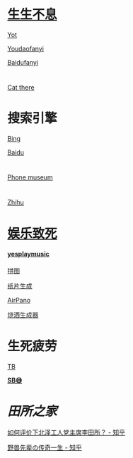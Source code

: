 

# [生生不息](https://du.shadiao.app/)

[Yot](https://www.youdao.com/result?word=hello%20world&lang=en)

[Youdaofanyi](https://fanyi.youdao.com)

[Baidufanyi](fanyi.baidu.com)

#
[Cat there](https://m.niucodata.com/cat/cat.php)
# 搜索引擎

[Bing](https://cn.bing.com)

[Baidu](https://www.baidu.com)

#
[Phone museum](https://mobilephonemuseum.com/)
#
[Zhihu](https://www.zhihu.com)
#

# [娱乐致死](https://poki.com)
#### [yesplaymusic](https://music.hexo.icu)

[拼图](https://gallerix.asia/)

[纸片生成](https://www.yijiankoutu.com/aiimg/?zhhxx230219-607657637)

[AirPano](https://airpano.com)

[烧酒生成器](https://www.thiswaifudoesnotexist.net)


# 生死疲劳

[TB](https://tieba.baidu.com)

**[SB😅](https://tieba.baidu.com/p/7553188326)**

# ***田所之家***

[如何评价下北泽工人党主席李田所？ - 知乎](https://www.zhihu.com/question/472851981)

[野兽先辈の传奇一生 - 知乎](https://zhuanlan.zhihu.com/p/164581850)

